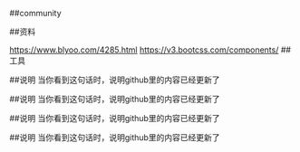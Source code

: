 ##community

##资料

https://www.blyoo.com/4285.html
https://v3.bootcss.com/components/
##工具

##说明
当你看到这句话时，说明github里的内容已经更新了

##说明
当你看到这句话时，说明github里的内容已经更新了

##说明
当你看到这句话时，说明github里的内容已经更新了

##说明
当你看到这句话时，说明github里的内容已经更新了